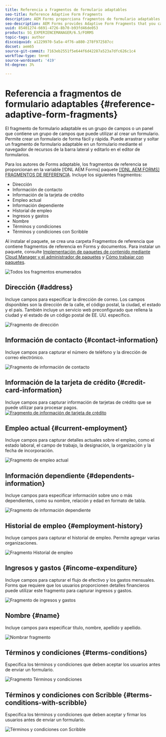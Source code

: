 ```yaml
---
title: Referencia a fragmentos de formulario adaptables
seo-title: Reference Adaptive Form Fragments
description: AEM Forms proporciona fragmentos de formulario adaptables que puede utilizar como recursos para crear un formulario rápidamente.
seo-description: AEM Forms provides Adaptive Form Fragments that you can use as assets to create a form quickly.
uuid: 85401274-6691-4726-8b70-b93fd46de053
products: SG_EXPERIENCEMANAGER/6.5/FORMS
topic-tags: author
discoiquuid: a1229970-5a5a-4f76-a880-278f972587cc
docset: aem65
source-git-commit: 7163eb2551f5e644f6d42287a523a7dfc626c1c4
workflow-type: tm+mt
source-wordcount: '419'
ht-degree: 3%

---
```



# Referencia a fragmentos de formulario adaptables {#reference-adaptive-form-fragments}

El fragmento de formulario adaptable es un grupo de campos o un panel que contiene un grupo de campos que puede utilizar al crear un formulario. Permite crear un formulario de forma fácil y rápida. Puede arrastrar y soltar un fragmento de formulario adaptable en un formulario mediante el navegador de recursos de la barra lateral y editarlo en el editor de formularios.

Para los autores de Forms adaptable, los fragmentos de referencia se proporcionan en la variable [!DNL AEM Forms] paquete [[!DNL AEM FORMS] FRAGMENTOS DE REFERENCIA](https://www.adobeaemcloud.com/content/marketplace/marketplaceProxy.html?packagePath=/content/companies/public/adobe/packages/cq630/fd/AEM-FORMS-6.3-REFERENCE-FRAGMENTS). Incluye los siguientes fragmentos:

* Dirección
* Información de contacto
* Información de la tarjeta de crédito
* Empleo actual
* Información dependiente
* Historial de empleo
* Ingresos y gastos
* Nombre
* Términos y condiciones
* Términos y condiciones con Scribble

Al instalar el paquete, se crea una carpeta Fragmentos de referencia que contiene fragmentos de referencia en Forms y documentos. Para instalar un paquete, consulte [Implementación de paquetes de contenido mediante Cloud Manager y el administrador de paquetes](https://experienceleague.adobe.com/docs/experience-manager-cloud-service/implementing/deploying/overview.html#deploying-content-packages-via-cloud-manager-and-package-manager) y [Cómo trabajar con paquetes](https://experienceleague.adobe.com/docs/experience-manager-65/administering/contentmanagement/package-manager.html?lang=es).

![Todos los fragmentos enumerados](assets/ootb-frags.png)

## Dirección {#address}

Incluye campos para especificar la dirección de correo. Los campos disponibles son la dirección de la calle, el código postal, la ciudad, el estado y el país. También incluye un servicio web preconfigurado que rellena la ciudad y el estado de un código postal de EE. UU. específico.

![Fragmento de dirección](assets/address.png)

<!--[Click to enlarge

](assets/address-1.png)-->

## Información de contacto {#contact-information}

Incluye campos para capturar el número de teléfono y la dirección de correo electrónico.

![Fragmento de información de contacto](assets/contact-info.png)

<!--[Click to enlarge

](assets/contact-info-1.png)-->

## Información de la tarjeta de crédito {#credit-card-information}

Incluye campos para capturar información de tarjetas de crédito que se puede utilizar para procesar pagos.
[ ![Fragmento de información de tarjeta de crédito](assets/cc-info.png)](assets/cc-info-1.png)

## Empleo actual {#current-employment}

Incluye campos para capturar detalles actuales sobre el empleo, como el estado laboral, el campo de trabajo, la designación, la organización y la fecha de incorporación.

![Fragmento de empleo actual](assets/current-emp.png)

<!--[Click to enlarge

](assets/current-emp-1.png)-->

## Información dependiente {#dependents-information}

Incluye campos para especificar información sobre uno o más dependientes, como su nombre, relación y edad en formato de tabla.

![Fragmento de información dependiente](assets/dependents-info.png)

<!--[Click to enlarge

](assets/dependents-info-1.png)-->

## Historial de empleo {#employment-history}

Incluye campos para capturar el historial de empleo. Permite agregar varias organizaciones.

![Fragmento Historial de empleo](assets/emp-history.png)

<!--[Click to enlarge

](assets/emp-history-1.png)-->

## Ingresos y gastos {#income-expenditure}

Incluye campos para capturar el flujo de efectivo y los gastos mensuales. Forms que requiere que los usuarios proporcionen detalles financieros puede utilizar este fragmento para capturar ingresos y gastos.

![Fragmento de ingresos y gastos](assets/income.png)

<!--[Click to enlarge

](assets/income-1.png)-->

## Nombre {#name}

Incluye campos para especificar título, nombre, apellido y apellido.

![Nombrar fragmento](assets/name.png)

<!--[Click to enlarge

](assets/name-1.png)-->

## Términos y condiciones {#terms-conditions}

Especifica los términos y condiciones que deben aceptar los usuarios antes de enviar un formulario.

![Fragmento Términos y condiciones](assets/tnc.png)

<!--[Click to enlarge

](assets/tnc-1.png)-->

## Términos y condiciones con Scribble {#terms-conditions-with-scribble}

Especifica los términos y condiciones que deben aceptar y firmar los usuarios antes de enviar un formulario.

![Términos y condiciones con Scribble](assets/tnc-scribble.png)

<!--[Click to enlarge

](assets/tnc-scribble-1.png)-->
